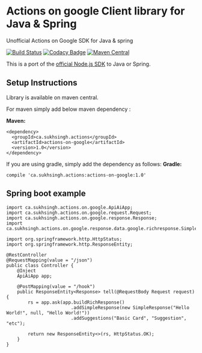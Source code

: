 # Actions on google Client library for Java & Spring
Unofficial Actions on Google SDK for Java & spring

[![Build Status](https://travis-ci.org/sukhvinder1/actions-on-google-java.svg?branch=master)](https://travis-ci.org/sukhvinder1/actions-on-google-java)
[![Codacy Badge](https://api.codacy.com/project/badge/Grade/3ed58fe1ebdc4af19acd3bdb19b39c52)](https://www.codacy.com/app/sukhvinder1/actions-on-google-java?utm_source=github.com&amp;utm_medium=referral&amp;utm_content=sukhvinder1/actions-on-google-java&amp;utm_campaign=Badge_Grade)
[![Maven Central](https://img.shields.io/badge/maven--central-1.0-brightgreen.svg)](http://search.maven.org/#artifactdetails%7Cca.sukhsingh.actions%7Cactions-on-google%7C1.0%7Cjar)

This is a port of the [official Node.js SDK](https://github.com/actions-on-google/actions-on-google-nodejs) to Java or Spring.

## Setup Instructions 
Library is available on maven central.


For maven simply add below maven dependency :

__Maven:__

    <dependency>
      <groupId>ca.sukhsingh.actions</groupId>
      <artifactId>actions-on-google</artifactId>
      <version>1.0</version>
    </dependency>


If you are using gradle, simply add the dependency as follows:
__Gradle:__
    
    compile 'ca.sukhsingh.actions:actions-on-google:1.0'

## Spring boot example
    
    import ca.sukhsingh.actions.on.google.ApiAiApp;
    import ca.sukhsingh.actions.on.google.request.Request;
    import ca.sukhsingh.actions.on.google.response.Response;
    import ca.sukhsingh.actions.on.google.response.data.google.richresponse.SimpleResponse;
    
    import org.springframework.http.HttpStatus;
    import org.springframework.http.ResponseEntity;
    
    @RestController
    @RequestMapping(value = "/json")
    public class Controller {
        @Inject
        ApiAiApp app;
        
        @PostMapping(value = "/hook")
        public ResponseEntity<Response> tell(@RequestBody Request request) {
            rs = app.ask(app.buildRichResponse()
                            .addSimpleResponse(new SimpleResponse("Hello World!", null, "Hello World!"))
                            .addSuggestions("Basic Card", "Suggestion", "etc");
                            
            return new ResponseEntity<>(rs, HttpStatus.OK);
        }
    }
